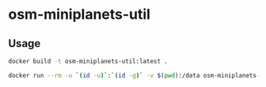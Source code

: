 # osm-miniplanets-util

## Usage

```bash
docker build -t osm-miniplanets-util:latest .
```

```bash
docker run --rm -u `(id -u)`:`(id -g)` -v $(pwd):/data osm-miniplanets-util:latest extract-all -i /data/storage/planet-250714.osm.pbf -o /data/output
```